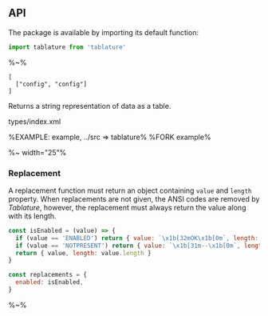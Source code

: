 ## API

The package is available by importing its default function:

```js
import tablature from 'tablature'
```

%~%

```## tablature => String
[
  ["config", "config"]
]
```

Returns a string representation of data as a table.

<typedef>types/index.xml</typedef>

%EXAMPLE: example, ../src => tablature%
%FORK example%

%~ width="25"%

### Replacement

A replacement function must return an object containing `value` and `length` property. When replacements are not given, the ANSI codes are removed by _Tablature_, however, the replacement must always return the value along with its length.

```js
const isEnabled = (value) => {
  if (value == 'ENABLED') return { value: `\x1b[32mOK\x1b[0m`, length: 2 }
  if (value == 'NOTPRESENT') return { value: `\x1b[31m--\x1b[0m`, length: 2 }
  return { value, length: value.length }
}

const replacements = {
  enabled: isEnabled,
}
```

%~%